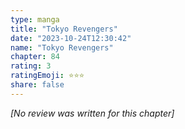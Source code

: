 ```yaml
---
type: manga
title: "Tokyo Revengers"
date: "2023-10-24T12:30:42"
name: "Tokyo Revengers"
chapter: 84
rating: 3
ratingEmoji: ⭐️⭐️⭐️
share: false
---
```


*[No review was written for this chapter]*
